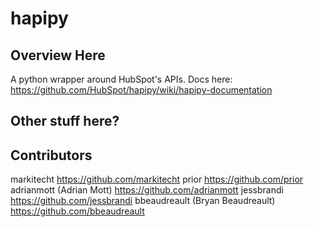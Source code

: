 hapipy
======

Overview Here
-------------


A python wrapper around HubSpot's APIs.  Docs here:
<a href="https://github.com/HubSpot/hapipy/wiki/hapipy-documentation">https://github.com/HubSpot/hapipy/wiki/hapipy-documentation</a>


Other stuff here?
-----------------


Contributors
------------
markitecht https://github.com/markitecht
prior https://github.com/prior
adrianmott (Adrian Mott) https://github.com/adrianmott
jessbrandi https://github.com/jessbrandi
bbeaudreault (Bryan Beaudreault) https://github.com/bbeaudreault






